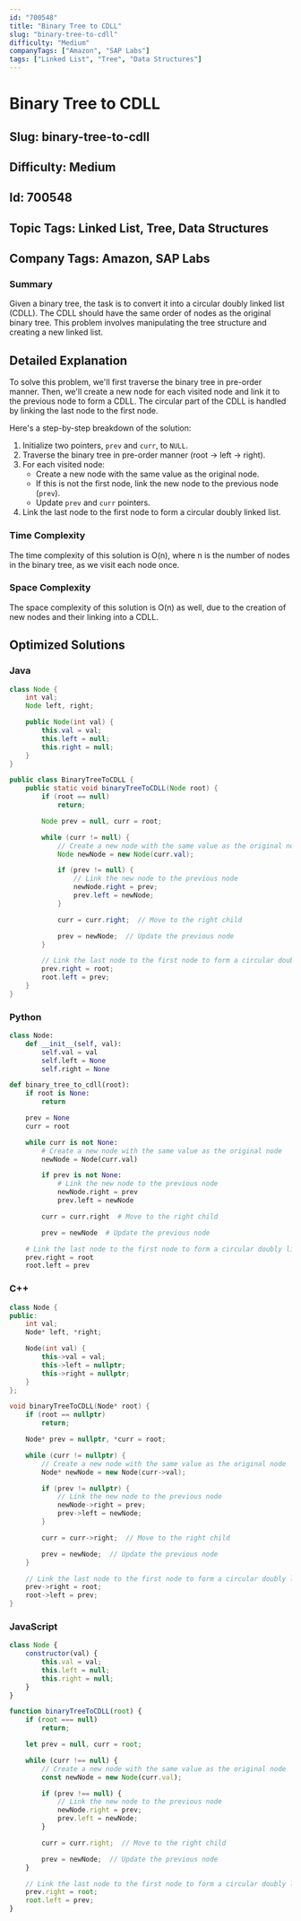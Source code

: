 ```yaml
---
id: "700548"
title: "Binary Tree to CDLL"
slug: "binary-tree-to-cdll"
difficulty: "Medium"
companyTags: ["Amazon", "SAP Labs"]
tags: ["Linked List", "Tree", "Data Structures"]
---
```


# Binary Tree to CDLL

## Slug: binary-tree-to-cdll
## Difficulty: Medium
## Id: 700548
## Topic Tags: Linked List, Tree, Data Structures
## Company Tags: Amazon, SAP Labs

### Summary
Given a binary tree, the task is to convert it into a circular doubly linked list (CDLL). The CDLL should have the same order of nodes as the original binary tree. This problem involves manipulating the tree structure and creating a new linked list.

## Detailed Explanation

To solve this problem, we'll first traverse the binary tree in pre-order manner. Then, we'll create a new node for each visited node and link it to the previous node to form a CDLL. The circular part of the CDLL is handled by linking the last node to the first node.

Here's a step-by-step breakdown of the solution:

1.  Initialize two pointers, `prev` and `curr`, to `NULL`.
2.  Traverse the binary tree in pre-order manner (root -> left -> right).
3.  For each visited node:
    *   Create a new node with the same value as the original node.
    *   If this is not the first node, link the new node to the previous node (`prev`).
    *   Update `prev` and `curr` pointers.
4.  Link the last node to the first node to form a circular doubly linked list.

### Time Complexity
The time complexity of this solution is O(n), where n is the number of nodes in the binary tree, as we visit each node once.

### Space Complexity
The space complexity of this solution is O(n) as well, due to the creation of new nodes and their linking into a CDLL.

## Optimized Solutions

### Java
```java
class Node {
    int val;
    Node left, right;

    public Node(int val) {
        this.val = val;
        this.left = null;
        this.right = null;
    }
}

public class BinaryTreeToCDLL {
    public static void binaryTreeToCDLL(Node root) {
        if (root == null)
            return;

        Node prev = null, curr = root;

        while (curr != null) {
            // Create a new node with the same value as the original node
            Node newNode = new Node(curr.val);

            if (prev != null) {
                // Link the new node to the previous node
                newNode.right = prev;
                prev.left = newNode;
            }

            curr = curr.right;  // Move to the right child

            prev = newNode;  // Update the previous node
        }

        // Link the last node to the first node to form a circular doubly linked list
        prev.right = root;
        root.left = prev;
    }
}
```

### Python
```python
class Node:
    def __init__(self, val):
        self.val = val
        self.left = None
        self.right = None

def binary_tree_to_cdll(root):
    if root is None:
        return

    prev = None
    curr = root

    while curr is not None:
        # Create a new node with the same value as the original node
        newNode = Node(curr.val)

        if prev is not None:
            # Link the new node to the previous node
            newNode.right = prev
            prev.left = newNode

        curr = curr.right  # Move to the right child

        prev = newNode  # Update the previous node

    # Link the last node to the first node to form a circular doubly linked list
    prev.right = root
    root.left = prev
```

### C++
```cpp
class Node {
public:
    int val;
    Node* left, *right;

    Node(int val) {
        this->val = val;
        this->left = nullptr;
        this->right = nullptr;
    }
};

void binaryTreeToCDLL(Node* root) {
    if (root == nullptr)
        return;

    Node* prev = nullptr, *curr = root;

    while (curr != nullptr) {
        // Create a new node with the same value as the original node
        Node* newNode = new Node(curr->val);

        if (prev != nullptr) {
            // Link the new node to the previous node
            newNode->right = prev;
            prev->left = newNode;
        }

        curr = curr->right;  // Move to the right child

        prev = newNode;  // Update the previous node
    }

    // Link the last node to the first node to form a circular doubly linked list
    prev->right = root;
    root->left = prev;
}
```

### JavaScript
```javascript
class Node {
    constructor(val) {
        this.val = val;
        this.left = null;
        this.right = null;
    }
}

function binaryTreeToCDLL(root) {
    if (root === null)
        return;

    let prev = null, curr = root;

    while (curr !== null) {
        // Create a new node with the same value as the original node
        const newNode = new Node(curr.val);

        if (prev !== null) {
            // Link the new node to the previous node
            newNode.right = prev;
            prev.left = newNode;
        }

        curr = curr.right;  // Move to the right child

        prev = newNode;  // Update the previous node
    }

    // Link the last node to the first node to form a circular doubly linked list
    prev.right = root;
    root.left = prev;
}
```